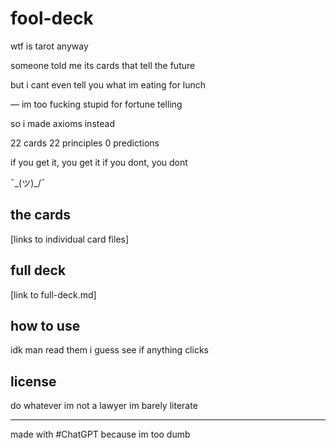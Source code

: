 # fool-deck

wtf is tarot anyway

someone told me its cards that tell the future

but i cant even tell you what im eating for lunch

— im too fucking stupid for fortune telling

so i made axioms instead

22 cards
22 principles
0 predictions

if you get it, you get it
if you dont, you dont

¯\_(ツ)_/¯

## the cards

[links to individual card files]

## full deck

[link to full-deck.md]

## how to use

idk man
read them i guess
see if anything clicks

## license

do whatever
im not a lawyer
im barely literate

---

made with #ChatGPT because im too dumb
